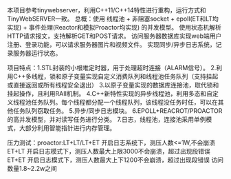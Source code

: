 本项目参考tinywebserver，利用C++11/C++14特性进行重构，运行方式和TinyWebSERVER一致。
总概：使用 线程池 + 非阻塞socket + epoll(ET和LT均实现) + 事件处理(Reactor和模拟Proactor均实现) 的并发模型。
         使用状态机解析HTTP请求报文，支持解析GET和POST请求。
         访问服务器数据库实现web端用户注册、登录功能，可以请求服务器图片和视频文件。
         实现同步/异步日志系统，记录服务器运行状态。

项目特点：1.STL封装的小根堆定时器，用于处理超时连接（ALARM信号）。
         2.利用C++多线程，锁和原子变量实现自定义消费队列和线程池任务队列（支持挂起或直接返回或所有线程安全退出）
         3.以原子变量实现的数据库连接池，取代锁和挂起操作，且利用RAII机制。
         4.C++新特性实现的异步线程池，利用多态和自定义线程池任务队列。每个线程都分配一个线程队列，该线程没任务时任，可以在其他任务队列窃取任务。
         5.异步/同步日志模块。
         6.EPOLL+REACROT/PROACTOR的高并发模型，并对读写任务进行分类。
         7.日志，线程池，连接池采用单例模式，大部分利用智能指针进行内存管理。

压力测试：proactor:LT+LT/LT+ET   开启日志系统下，测压人数<=1W,不会崩溃
                  ET+LT         开启日志模式下，测压人数最大上限3000不会崩溃，超过出现段错误
                  ET+ET         开启日志模式下，测压人数最大上下1200不会崩溃，超过出现段错误
                  访问数量1.8~2.2w之间
         
         
